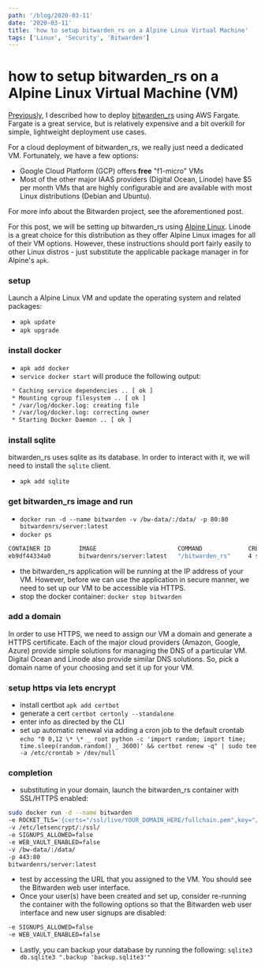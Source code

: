 ```yaml
---
path: '/blog/2020-03-11'
date: '2020-03-11'
title: 'how to setup bitwarden_rs on a Alpine Linux Virtual Machine'
tags: ['Linux', 'Security', 'Bitwarden']
---
```


# how to setup bitwarden_rs on a Alpine Linux Virtual Machine (VM)

[Previously](https://ebcrowder.dev/blog/2019-09-20), I described how to deploy [bitwarden_rs](https://github.com/dani-garcia/bitwarden_rs) using AWS Fargate. Fargate is a great service, but is relatively expensive and a bit overkill for simple, lightweight deployment use cases.

For a cloud deployment of bitwarden_rs, we really just need a dedicated VM. Fortunately, we have a few options:

- Google Cloud Platform (GCP) offers **free** "f1-micro" VMs
- Most of the other major IAAS providers (Digital Ocean, Linode) have \$5 per month VMs that are highly configurable and are available with most Linux distributions (Debian and Ubuntu).

For more info about the Bitwarden project, see the aforementioned post.

For this post, we will be setting up bitwarden_rs using [Alpine Linux](https://www.alpinelinux.org/). Linode is a great choice for this distribution as they offer Alpine Linux images for all of their VM options. However, these instructions should port fairly easily to other Linux distros - just substitute the applicable package manager in for Alpine's `apk`.

### setup

Launch a Alpine Linux VM and update the operating system and related packages:

- `apk update`
- `apk upgrade`

### install docker

- `apk add docker`
- `service docker start` will produce the following output:

```bash
 * Caching service dependencies .. [ ok ]
 * Mounting cgroup filesystem .. [ ok ]
 * /var/log/docker.log: creating file
 * /var/log/docker.log: correcting owner
 * Starting Docker Daemon .. [ ok ]
```

### install sqlite

bitwarden_rs uses sqlite as its database. In order to interact with it, we will need to install the `sqlite` client.

- `apk add sqlite`

### get bitwarden_rs image and run

- `docker run -d --name bitwarden -v /bw-data/:/data/ -p 80:80 bitwardenrs/server:latest`
- `docker ps`

```bash
CONTAINER ID        IMAGE                       COMMAND             CREATED             STATUS                            PORTS                          NAMES
eb9df44334a0        bitwardenrs/server:latest   "/bitwarden_rs"     4 seconds ago       Up 3 seconds (health: starting)   0.0.0.0:80->80/tcp, 3012/tcp   bitwarden
```

- the bitwarden_rs application will be running at the IP address of your VM. However, before we can use the application in secure manner, we need to set up our VM to be accessible via HTTPS.
- stop the docker container: `docker stop bitwarden`

### add a domain

In order to use HTTPS, we need to assign our VM a domain and generate a HTTPS certificate. Each of the major cloud providers (Amazon, Google, Azure) provide simple solutions for managing the DNS of a particular VM. Digital Ocean and Linode also provide similar DNS solutions. So, pick a domain name of your choosing and set it up for your VM.

### setup https via lets encrypt

- install certbot
  `apk add certbot`
- generate a cert
  `certbot certonly --standalone`
- enter info as directed by the CLI
- set up automatic renewal via adding a cron job to the default crontab
  `echo "0 0,12 \* \* _ root python -c 'import random; import time; time.sleep(random.random() _ 3600)' && certbot renew -q" | sudo tee -a /etc/crontab > /dev/null`

### completion

- substituting in your domain, launch the bitwarden_rs container with SSL/HTTPS enabled:

```bash
sudo docker run -d --name bitwarden
-e ROCKET_TLS='{certs="/ssl/live/YOUR_DOMAIN_HERE/fullchain.pem",key="/ssl/live/YOUR_DOMAIN_HERE/privkey.pem"}'
-v /etc/letsencrypt/:/ssl/
-e SIGNUPS_ALLOWED=false
-e WEB_VAULT_ENABLED=false
-v /bw-data/:/data/
-p 443:80
bitwardenrs/server:latest
```

- test by accessing the URL that you assigned to the VM. You should see the Bitwarden web user interface.
- Once your user(s) have been created and set up, consider re-running the container with the following options so that the Bitwarden web user interface and new user signups are disabled:

```bash
-e SIGNUPS_ALLOWED=false
-e WEB_VAULT_ENABLED=false
```

- Lastly, you can backup your database by running the following:
  `sqlite3 db.sqlite3 ".backup 'backup.sqlite3'"`
